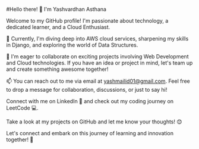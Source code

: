 #Hello there! 👋 I'm Yashvardhan Asthana

Welcome to my GitHub profile! I'm passionate about technology, a dedicated learner, and a Cloud Enthusiast.

🌱 Currently, I'm diving deep into AWS cloud services, sharpening my skills in Django, and exploring the world of Data Structures.

👯 I'm eager to collaborate on exciting projects involving Web Development and Cloud technologies. If you have an idea or project in mind, let's team up and create something awesome together!

📫 You can reach out to me via email at yashmailid01@gmail.com. Feel free to drop a message for collaboration, discussions, or just to say hi!

Connect with me on LinkedIn 🤝 and check out my coding journey on LeetCode 💻.

Take a look at my projects on GitHub and let me know your thoughts! 😊

Let's connect and embark on this journey of learning and innovation together! 🚀
